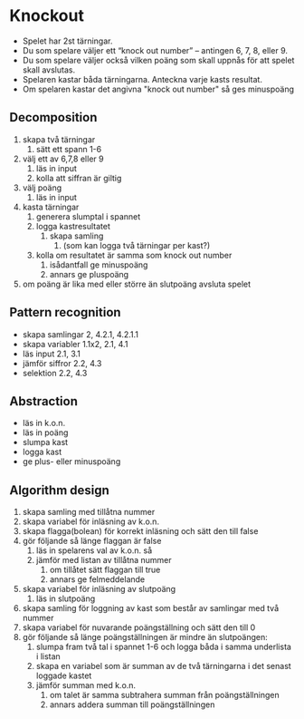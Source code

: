 # Knockout

* Spelet har 2st tärningar.
* Du som spelare väljer ett “knock out number” – antingen 6, 7, 8, eller 9.
* Du som spelare väljer också vilken poäng som skall uppnås för att spelet skall avslutas.
* Spelaren kastar båda tärningarna. Anteckna varje kasts resultat.
* Om spelaren kastar det angivna "knock out number" så ges minuspoäng

## Decomposition

1. skapa två tärningar
	1. sätt ett spann 1-6
2. välj ett av 6,7,8 eller 9
	1. läs in input
	2. kolla att siffran är giltig
3. välj poäng
	1. läs in input
4. kasta tärningar
	1. generera slumptal i spannet
	2. logga kastresultatet
		1. skapa samling
			1. (som kan logga två tärningar per kast?)
	3. kolla om resultatet är samma som knock out number
		1. isådantfall ge minuspoäng
		2. annars ge pluspoäng
5. om poäng är lika med eller större än slutpoäng avsluta spelet

## Pattern recognition

* skapa samlingar 2, 4.2.1, 4.2.1.1
* skapa variabler 1.1x2, 2.1, 4.1 
* läs input 2.1, 3.1
* jämför siffror 2.2, 4.3
* selektion 2.2, 4.3

## Abstraction

* läs in k.o.n.
* läs in poäng
* slumpa kast
* logga kast
* ge plus- eller minuspoäng

## Algorithm design

1. skapa samling med tillåtna nummer
2. skapa variabel för inläsning av k.o.n.
3. skapa flagga(bolean) för korrekt inläsning och sätt den till false
4. gör följande så länge flaggan är false
	1. läs in spelarens val av k.o.n. så
	2. jämför med listan av tillåtna nummer
		1. om tillåtet sätt flaggan till true
		2. annars ge felmeddelande
5. skapa variabel för inläsning av slutpoäng
	1. läs in slutpoäng
6. skapa samling för loggning av kast som består av samlingar med två nummer
7. skapa variabel för nuvarande poängställning och sätt den till 0  
8. gör följande så länge poängställningen är mindre än slutpoängen:
	1. slumpa fram två tal i spannet 1-6 och logga båda i samma underlista i listan
	2. skapa en variabel som är summan av de två tärningarna i det senast loggade kastet
	3. jämför summan med k.o.n.
		1. om talet är samma subtrahera summan från poängställningen
		1. annars addera summan till poängställningen